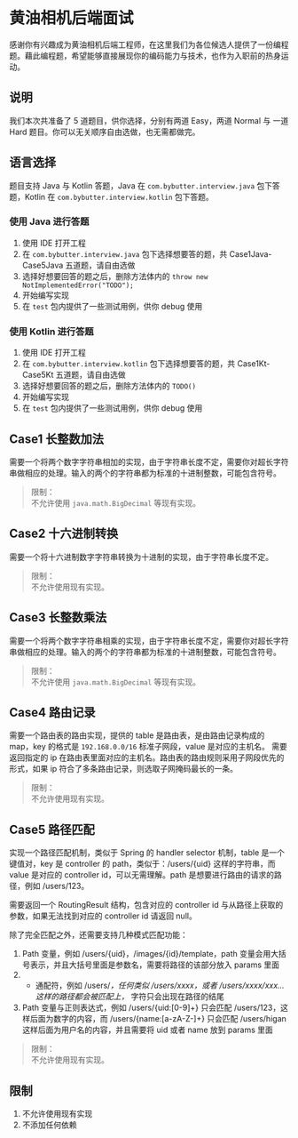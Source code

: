 # 黄油相机后端面试
感谢你有兴趣成为黄油相机后端工程师，在这里我们为各位候选人提供了一份编程题。藉此编程题，希望能够直接展现你的编码能力与技术，也作为入职前的热身运动。

## 说明
我们本次共准备了 5 道题目，供你选择，分别有两道 Easy，两道 Normal 与 一道 Hard 题目。你可以无关顺序自由选做，也无需都做完。

## 语言选择
题目支持 Java 与 Kotlin 答题，Java 在 `com.bybutter.interview.java` 包下答题，Kotlin 在 `com.bybutter.interview.kotlin` 包下答题。

### 使用 Java 进行答题
01. 使用 IDE 打开工程
02. 在 `com.bybutter.interview.java` 包下选择想要答的题，共 Case1Java-Case5Java 五道题，请自由选做
03. 选择好想要回答的题之后，删除方法体内的 `throw new NotImplementedError("TODO");`
04. 开始编写实现
05. 在 `test` 包内提供了一些测试用例，供你 debug 使用

### 使用 Kotlin 进行答题
01. 使用 IDE 打开工程
02. 在 `com.bybutter.interview.kotlin` 包下选择想要答的题，共 Case1Kt-Case5Kt 五道题，请自由选做
03. 选择好想要回答的题之后，删除方法体内的 `TODO()`
04. 开始编写实现
05. 在 `test` 包内提供了一些测试用例，供你 debug 使用

## Case1 长整数加法
需要一个将两个数字字符串相加的实现，由于字符串长度不定，需要你对超长字符串做相应的处理。输入的两个的字符串都为标准的十进制整数，可能包含符号。

>限制：  
>不允许使用 `java.math.BigDecimal` 等现有实现。

## Case2 十六进制转换
需要一个将十六进制数字字符串转换为十进制的实现，由于字符串长度不定。

>限制：  
>不允许使用现有实现。

## Case3 长整数乘法
需要一个将两个数字字符串相乘的实现，由于字符串长度不定，需要你对超长字符串做相应的处理。输入的两个的字符串都为标准的十进制整数，可能包含符号。

>限制：  
>不允许使用 `java.math.BigDecimal` 等现有实现。

## Case4 路由记录
需要一个路由表的路由实现，提供的 table 是路由表，是由路由记录构成的 map，key 的格式是 `192.168.0.0/16` 标准子网段，value 是对应的主机名。
需要返回指定的 ip 在路由表里面对应的主机名。路由表的路由规则采用子网段优先的形式，如果 ip 符合了多条路由记录，则选取子网掩码最长的一条。

>限制：  
>不允许使用现有实现。

## Case5 路径匹配
实现一个路径匹配机制，类似于 Spring 的 handler selector 机制，table 是一个键值对，key 是 controller 的 path，类似于：/users/{uid} 这样的字符串，而 value 是对应的 controller id，可以无需理解。path 是想要进行路由的请求的路径，例如 /users/123。

需要返回一个 RoutingResult 结构，包含对应的 controller id 与从路径上获取的参数，如果无法找到对应的 controller id 请返回 null。

除了完全匹配之外，还需要支持几种模式匹配功能：  
1. Path 变量，例如 /users/{uid}，/images/{id}/template，path 变量会用大括号表示，并且大括号里面是参数名，需要将路径的该部分放入 params 里面
2. * 通配符，例如 /users&#47;*，任何类似 /users/xxxx，或者 /users/xxxx/xxx... 这样的路径都会被匹配上，* 字符只会出现在路径的结尾
3. Path 变量与正则表达式，例如 /users/{uid:[0-9]+} 只会匹配 /users/123，这样后面为数字的内容，而 /users/{name:[a-zA-Z-]+} 只会匹配 /users/higan 这样后面为用户名的内容，并且需要将 uid 或者 name 放到 params 里面

>限制：  
>不允许使用现有实现。

## 限制
01. 不允许使用现有实现
02. 不添加任何依赖
